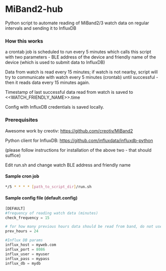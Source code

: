 # MiBand2-hub
Python script to automate reading of MiBand2/3 watch data on regular intervals and sending it to InfluxDB

### How this works ###
a crontab job is scheduled to run every 5 minutes which calls this script with two parameters - BLE address of the device and friendly name of the device (which is used to submit data to InfluxDB)

Data from watch is read every 15 minutes; if watch is not nearby, script will try to communicate with watch every 5 minutes (crontab) until successful - then it reads data every 15 minutes again.

Timestamp of last successful data read from watch is saved to <<WATCH_FRIENDLY_NAME>>.time

Config with InfluxDB credentials is saved locally.

### Prerequisites ###
Awesome work by creotiv: https://github.com/creotiv/MiBand2

Python client for InfluxDB: https://github.com/influxdata/influxdb-python

(please follow instructions for installation of the above two - that should suffice)

Edit run.sh and change watch BLE address and friendly name

#### Sample cron job ####
```sh
*/5 * * * * [path_to_script_dir]/run.sh
```

#### Sample config file (default.config) ####
```python
[DEFAULT]
#frequency of reading watch data (minutes)
check_frequency = 15

# for how many previous hours data should be read from band, do not use more than couple of days because of ble timeout
prev_hours = 24

#Influx DB params
influx_host = myweb.com
influx_port = 8086
influx_user = myuser
influx_pass = mypass
influx_db = mydb

```
